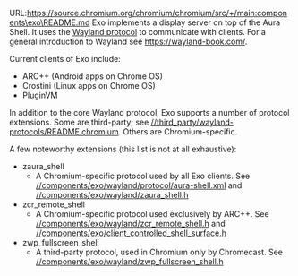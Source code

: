 URL:https://source.chromium.org/chromium/chromium/src/+/main:components\exo\README.md
Exo implements a display server on top of the Aura Shell. It uses the
[Wayland protocol](https://wayland.freedesktop.org/docs/html/)
to communicate with clients. For a general introduction to Wayland see
https://wayland-book.com/.

Current clients of Exo include:

* ARC++ (Android apps on Chrome OS)
* Crostini (Linux apps on Chrome OS)
* PluginVM

In addition to the core Wayland protocol, Exo supports a number of protocol
extensions. Some are third-party; see
[//third_party/wayland-protocols/README.chromium](https://chromium.googlesource.com/chromium/src/+/main/third_party/wayland-protocols/README.chromium).
Others are Chromium-specific.

A few noteworthy extensions (this list is not at all exhaustive):

* zaura_shell
  * A Chromium-specific protocol used by all Exo clients. See
    [//components/exo/wayland/protocol/aura-shell.xml](wayland/protocol/aura-shell.xml)
    and [//components/exo/wayland/zaura_shell.h](wayland/zaura_shell.h)
* zcr_remote_shell
  * A Chromium-specific protocol used exclusively by ARC++. See
    [//components/exo/wayland/zcr_remote_shell.h](wayland/zcr_remote_shell.h) and
    [//components/exo/client_controlled_shell_surface.h](client_controlled_shell_surface.h)
* zwp_fullscreen_shell
  * A third-party protocol, used in Chromium only by Chromecast. See
    [//components/exo/wayland/zwp_fullscreen_shell.h](wayland/zwp_fullscreen_shell.h)

